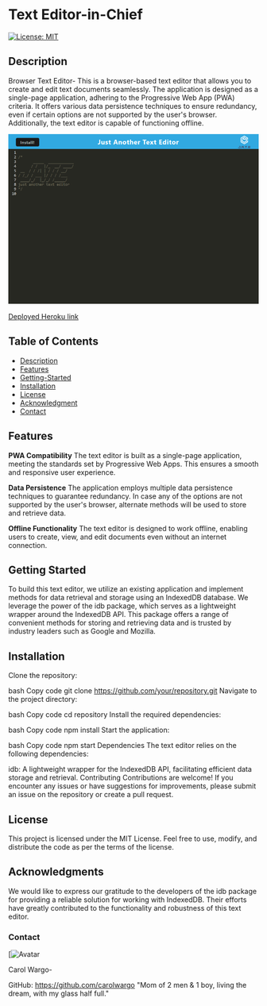 # Text Editor-in-Chief

[![License: MIT](https://img.shields.io/badge/License-MIT-yellow.svg)](https://opensource.org/licenses/MIT)

## Description

Browser Text Editor-
This is a browser-based text editor that allows you to create and edit text documents seamlessly. The application is designed as a single-page application, adhering to the Progressive Web App (PWA) criteria. It offers various data persistence techniques to ensure redundancy, even if certain options are not supported by the user's browser. Additionally, the text editor is capable of functioning offline.

[![Demo](https://github.com/carolwargo/Text_Editor-in-Chief/blob/b1dc4d9981137ba478350373d615a89b7ce965ae/Assets/Screenshot.png)](https://github.com/carolwargo/Text_Editor-in-Chief/blob/295675ac27d63aa71229a4276245a554604c90e3/Assets/Untitled_%20Jul%208,%202023%204_05%20PM.webm)

[Deployed Heroku link](https://vast-waters-69207-6f0f9cb2db54.herokuapp.com/)

## Table of Contents

* [Description](description)
* [Features](#features)
* [Getting-Started](#getting-started)
* [Installation](#installation)
* [License](#license)
* [Acknowledgment](#acknowledgments)
* [Contact](#contact)

## Features

**PWA Compatibility** The text editor is built as a single-page application, meeting the standards set by Progressive Web Apps. This ensures a smooth and responsive user experience.

**Data Persistence** The application employs multiple data persistence techniques to guarantee redundancy. In case any of the options are not supported by the user's browser, alternate methods will be used to store and retrieve data.

**Offline Functionality** The text editor is designed to work offline, enabling users to create, view, and edit documents even without an internet connection.

## Getting Started

To build this text editor, we utilize an existing application and implement methods for data retrieval and storage using an IndexedDB database. We leverage the power of the idb package, which serves as a lightweight wrapper around the IndexedDB API. This package offers a range of convenient methods for storing and retrieving data and is trusted by industry leaders such as Google and Mozilla.

## Installation

Clone the repository:

bash
Copy code
git clone <https://github.com/your/repository.git>
Navigate to the project directory:

bash
Copy code
cd repository
Install the required dependencies:

bash
Copy code
npm install
Start the application:

bash
Copy code
npm start
Dependencies
The text editor relies on the following dependencies:

idb: A lightweight wrapper for the IndexedDB API, facilitating efficient data storage and retrieval.
Contributing
Contributions are welcome! If you encounter any issues or have suggestions for improvements, please submit an issue on the repository or create a pull request.

## License

This project is licensed under the MIT License. Feel free to use, modify, and distribute the code as per the terms of the license.

## Acknowledgments

We would like to express our gratitude to the developers of the idb package for providing a reliable solution for working with IndexedDB. Their efforts have greatly contributed to the functionality and robustness of this text editor.

### Contact

[![Avatar](https://user-images.githubusercontent.com/84477950/243474429-ab5f177d-0f73-41ba-b9ec-22e05087cec8.png)

Carol Wargo-

GitHub: <https://github.com/carolwargo>
"Mom of 2 men & 1 boy, living the dream, with my glass half full."
